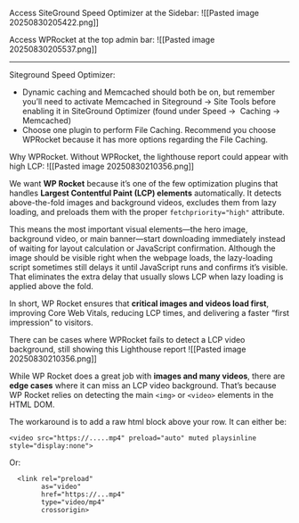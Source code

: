 
Access SiteGround Speed Optimizer at the Sidebar:
![[Pasted image 20250830205422.png]]

Access WPRocket at the top admin bar:
![[Pasted image 20250830205537.png]]

---

Siteground Speed Optimizer:
- Dynamic caching and Memcached should both be on, but remember you’ll need to activate Memcached in Siteground -> Site Tools before enabling it in SiteGround Optimizer (found under Speed →  Caching → Memcached)
- Choose one plugin to perform File Caching. Recommend you choose WPRocket because it has more options regarding the File Caching.

Why WPRocket. Without WPRocket, the lighthouse report could appear with high LCP:
  ![[Pasted image 20250830210356.png]]


We want **WP Rocket** because it’s one of the few optimization plugins that handles **Largest Contentful Paint (LCP) elements** automatically. It detects above-the-fold images and background videos, excludes them from lazy loading, and preloads them with the proper `fetchpriority="high"` attribute.

This means the most important visual elements—the hero image, background video, or main banner—start downloading immediately instead of waiting for layout calculation or JavaScript confirmation. Although the image should be visible right when the webpage loads, the lazy-loading script sometimes still delays it until JavaScript runs and confirms it’s visible. That eliminates the extra delay that usually slows LCP when lazy loading is applied above the fold.

In short, WP Rocket ensures that **critical images and videos load first**, improving Core Web Vitals, reducing LCP times, and delivering a faster “first impression” to visitors.


There can be cases where WPRocket fails to detect a LCP video background, still showing this Lighthouse report
![[Pasted image 20250830210356.png]]

While WP Rocket does a great job with **images and many videos**, there are **edge cases** where it can miss an LCP video background. That’s because WP Rocket relies on detecting the main `<img>` or `<video>` elements in the HTML DOM. 

The workaround is to add a raw html block above your row. It can either be:
```
<video src="https://.....mp4" preload="auto" muted playsinline style="display:none">
```

Or:
```
  <link rel="preload"
        as="video"
        href="https://...mp4"
        type="video/mp4"
        crossorigin>
```